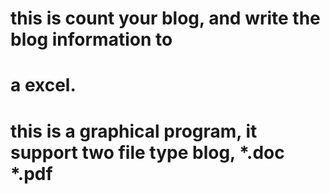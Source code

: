 # this is count your blog, and write the blog information to
# a excel.

# this is a graphical program, it support two file type blog, *.doc *.pdf


